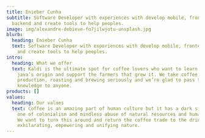 ```yaml
---
title: Enieber Cunha
subtitle: Software Developer with experiences with develop mobile, frontend,
  backend and create tools to help peoples.
image: img/alexandre-debieve-fo7jilwjotu-unsplash.jpg
blurb:
  heading: Enieber Cunha
  text: Software Developer with experiences with develop mobile, frontend, backend
    and create tools to help peoples.
intro:
  heading: What we offer
  text: Kaldi is the ultimate spot for coffee lovers who want to learn about their
    java’s origin and support the farmers that grew it. We take coffee
    production, roasting and brewing seriously and we’re glad to pass that
    knowledge to anyone.
products: []
values:
  heading: Our values
  text: Coffee is an amazing part of human culture but it has a dark side too –
    one of colonialism and mindless abuse of natural resources and human lives.
    We want to turn this around and return the coffee trade to the drink’s
    exhilarating, empowering and unifying nature.
---
```

